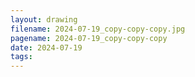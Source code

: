 ```yaml
---
layout: drawing
filename: 2024-07-19_copy-copy-copy.jpg
pagename: 2024-07-19_copy-copy-copy
date: 2024-07-19
tags:
---
```

